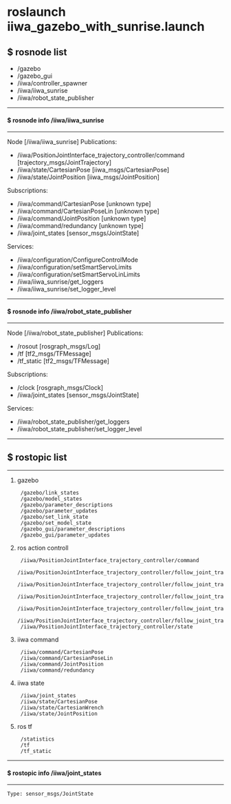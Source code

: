 
# roslaunch iiwa_gazebo_with_sunrise.launch 

## $ rosnode list
-   /gazebo
-  /gazebo_gui
- /iiwa/controller_spawner
- /iiwa/iiwa_sunrise
- /iiwa/robot_state_publisher

---
#### $ rosnode info /iiwa/iiwa_sunrise 
---

Node [/iiwa/iiwa_sunrise]
Publications: 
 * /iiwa/PositionJointInterface_trajectory_controller/command [trajectory_msgs/JointTrajectory]
 * /iiwa/state/CartesianPose [iiwa_msgs/CartesianPose]
 * /iiwa/state/JointPosition [iiwa_msgs/JointPosition]

Subscriptions: 
 * /iiwa/command/CartesianPose [unknown type]
 * /iiwa/command/CartesianPoseLin [unknown type]
 * /iiwa/command/JointPosition [unknown type]
 * /iiwa/command/redundancy [unknown type]
 * /iiwa/joint_states [sensor_msgs/JointState]

Services: 
 * /iiwa/configuration/ConfigureControlMode
 * /iiwa/configuration/setSmartServoLimits
 * /iiwa/configuration/setSmartServoLinLimits
 * /iiwa/iiwa_sunrise/get_loggers
 * /iiwa/iiwa_sunrise/set_logger_level



---
#### $ rosnode info /iiwa/robot_state_publisher 
---

Node [/iiwa/robot_state_publisher]
Publications: 
 * /rosout [rosgraph_msgs/Log]
 * /tf [tf2_msgs/TFMessage]
 * /tf_static [tf2_msgs/TFMessage]

Subscriptions: 
 * /clock [rosgraph_msgs/Clock]
 * /iiwa/joint_states [sensor_msgs/JointState]

Services: 
 * /iiwa/robot_state_publisher/get_loggers
 * /iiwa/robot_state_publisher/set_logger_level


---
## $ rostopic list
---
1. gazebo

        /gazebo/link_states
        /gazebo/model_states
        /gazebo/parameter_descriptions
        /gazebo/parameter_updates
        /gazebo/set_link_state
        /gazebo/set_model_state
        /gazebo_gui/parameter_descriptions
        /gazebo_gui/parameter_updates

2. ros action controll

        /iiwa/PositionJointInterface_trajectory_controller/command
        /iiwa/PositionJointInterface_trajectory_controller/follow_joint_trajectory/cancel
        /iiwa/PositionJointInterface_trajectory_controller/follow_joint_trajectory/feedback
        /iiwa/PositionJointInterface_trajectory_controller/follow_joint_trajectory/goal
        /iiwa/PositionJointInterface_trajectory_controller/follow_joint_trajectory/result
        /iiwa/PositionJointInterface_trajectory_controller/follow_joint_trajectory/status
        /iiwa/PositionJointInterface_trajectory_controller/state

3. iiwa command

        /iiwa/command/CartesianPose
        /iiwa/command/CartesianPoseLin
        /iiwa/command/JointPosition
        /iiwa/command/redundancy

4. iiwa state

        /iiwa/joint_states
        /iiwa/state/CartesianPose
        /iiwa/state/CartesianWrench
        /iiwa/state/JointPosition

5. ros tf

        /statistics
        /tf
        /tf_static


---
#### $ rostopic info /iiwa/joint_states 
---
    Type: sensor_msgs/JointState

